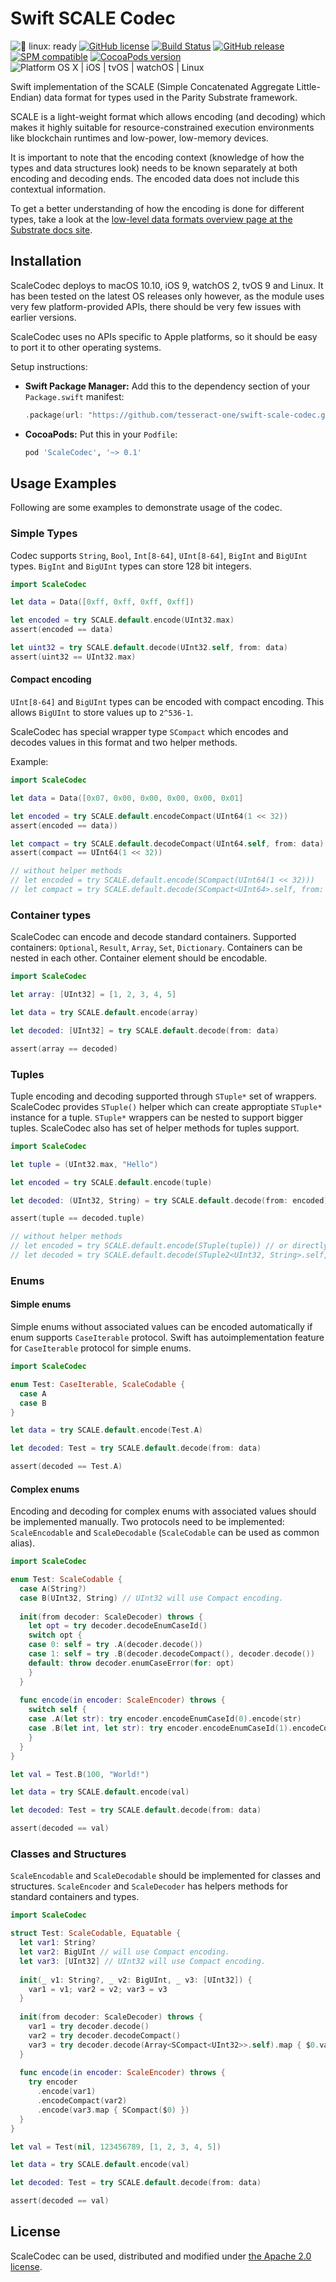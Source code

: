 # Swift SCALE Codec

![🐧 linux: ready](https://img.shields.io/badge/%F0%9F%90%A7%20linux-ready-red.svg)
[![GitHub license](https://img.shields.io/badge/license-Apache%202.0-lightgrey.svg)](LICENSE)
[![Build Status](https://github.com/tesseract-one/swift-scale-codec/workflows/CI/badge.svg?branch=main)](https://github.com/tesseract-one/swift-scale-codec/actions?query=workflow%3ACI+branch%3Amain)
[![GitHub release](https://img.shields.io/github/release/tesseract-one/swift-scale-codec.svg)](https://github.com/tesseract-one/swift-scale-codec/releases)
[![SPM compatible](https://img.shields.io/badge/SwiftPM-Compatible-brightgreen.svg)](https://swift.org/package-manager/)
[![CocoaPods version](https://img.shields.io/cocoapods/v/ScaleCodec.svg)](https://cocoapods.org/pods/ScaleCodec)
![Platform OS X | iOS | tvOS | watchOS | Linux](https://img.shields.io/badge/platform-Linux%20%7C%20OS%20X%20%7C%20iOS%20%7C%20tvOS%20%7C%20watchOS-orange.svg)

Swift implementation of the SCALE (Simple Concatenated Aggregate Little-Endian) data format
for types used in the Parity Substrate framework.

SCALE is a light-weight format which allows encoding (and decoding) which makes it highly
suitable for resource-constrained execution environments like blockchain runtimes and low-power,
low-memory devices.

It is important to note that the encoding context (knowledge of how the types and data structures look)
needs to be known separately at both encoding and decoding ends.
The encoded data does not include this contextual information.

To get a better understanding of how the encoding is done for different types,
take a look at the
[low-level data formats overview page at the Substrate docs site](https://substrate.dev/docs/en/knowledgebase/advanced/codec).

## Installation

ScaleCodec deploys to macOS 10.10, iOS 9, watchOS 2, tvOS 9 and Linux. It has been tested on the latest OS releases only however, as the module uses very few platform-provided APIs, there should be very few issues with earlier versions.

ScaleCodec uses no APIs specific to Apple platforms, so it should be easy to port it to other operating systems.

Setup instructions:

- **Swift Package Manager:**
  Add this to the dependency section of your `Package.swift` manifest:

    ```Swift
    .package(url: "https://github.com/tesseract-one/swift-scale-codec.git", from: "0.1.0")
    ```

- **CocoaPods:** Put this in your `Podfile`:

    ```Ruby
    pod 'ScaleCodec', '~> 0.1'
    ```

## Usage Examples

Following are some examples to demonstrate usage of the codec.

### Simple Types

Codec supports `String`, `Bool`, `Int[8-64]`, `UInt[8-64]`,  `BigInt` and  `BigUInt` types. `BigInt` and  `BigUInt` types can store 128 bit integers.

```Swift
import ScaleCodec

let data = Data([0xff, 0xff, 0xff, 0xff])

let encoded = try SCALE.default.encode(UInt32.max)
assert(encoded == data)

let uint32 = try SCALE.default.decode(UInt32.self, from: data)
assert(uint32 == UInt32.max)
```

#### Compact encoding

`UInt[8-64]` and  `BigUInt` types can be encoded with compact encoding. This allows `BigUInt` to store values up to `2^536-1`.

ScaleCodec has special wrapper type `SCompact` which encodes and decodes values in this format and two helper methods.

Example:

```Swift
import ScaleCodec

let data = Data([0x07, 0x00, 0x00, 0x00, 0x00, 0x01]

let encoded = try SCALE.default.encodeCompact(UInt64(1 << 32))
assert(encoded == data))

let compact = try SCALE.default.decodeCompact(UInt64.self, from: data)
assert(compact == UInt64(1 << 32))

// without helper methods
// let encoded = try SCALE.default.encode(SCompact(UInt64(1 << 32)))
// let compact = try SCALE.default.decode(SCompact<UInt64>.self, from: data).value
```

### Container types

ScaleCodec can encode and decode standard containers. Supported containers: `Optional`, `Result`, `Array`, `Set`, `Dictionary`. Containers can be nested in each other. Container element should be encodable.

```Swift
import ScaleCodec

let array: [UInt32] = [1, 2, 3, 4, 5]

let data = try SCALE.default.encode(array)

let decoded: [UInt32] = try SCALE.default.decode(from: data)

assert(array == decoded)
```

### Tuples

Tuple encoding and decoding supported through `STuple*` set of wrappers. ScaleCodec provides `STuple()` helper which can create approptiate `STuple*` instance for a tuple. `STuple*` wrappers can be nested to support bigger tuples. ScaleCodec also has set of helper methods for tuples support. 

```Swift
import ScaleCodec

let tuple = (UInt32.max, "Hello")

let encoded = try SCALE.default.encode(tuple)

let decoded: (UInt32, String) = try SCALE.default.decode(from: encoded)

assert(tuple == decoded.tuple)

// without helper methods
// let encoded = try SCALE.default.encode(STuple(tuple)) // or directly STuple2(tuple)
// let decoded = try SCALE.default.decode(STuple2<UInt32, String>.self, from: encoded).tuple
```

### Enums

#### Simple enums

Simple enums without associated values can be encoded automatically if enum supports `CaseIterable` protocol. Swift has autoimplementation feature for `CaseIterable` protocol for simple enums.

```Swift
import ScaleCodec

enum Test: CaseIterable, ScaleCodable {
  case A
  case B
}

let data = try SCALE.default.encode(Test.A)

let decoded: Test = try SCALE.default.decode(from: data)

assert(decoded == Test.A)
```

#### Complex enums

Encoding and decoding for complex enums with associated values should be implemented manually. Two protocols need to be implemented: `ScaleEncodable` and `ScaleDecodable` (`ScaleCodable` can be used as common alias).

```Swift
import ScaleCodec

enum Test: ScaleCodable {
  case A(String?)
  case B(UInt32, String) // UInt32 will use Compact encoding.
  
  init(from decoder: ScaleDecoder) throws {
    let opt = try decoder.decodeEnumCaseId()
    switch opt {
    case 0: self = try .A(decoder.decode())
    case 1: self = try .B(decoder.decodeCompact(), decoder.decode())
    default: throw decoder.enumCaseError(for: opt)
    }
  }
  
  func encode(in encoder: ScaleEncoder) throws {
    switch self {
    case .A(let str): try encoder.encodeEnumCaseId(0).encode(str)
    case .B(let int, let str): try encoder.encodeEnumCaseId(1).encodeCompact(int).encode(str)
    }
  }
}

let val = Test.B(100, "World!")

let data = try SCALE.default.encode(val)

let decoded: Test = try SCALE.default.decode(from: data)

assert(decoded == val)
```

### Classes and Structures

`ScaleEncodable` and `ScaleDecodable` should be implemented for classes and structures. `ScaleEncoder` and  `ScaleDecoder` has helpers methods for standard containers and types.

```Swift
import ScaleCodec

struct Test: ScaleCodable, Equatable {
  let var1: String?
  let var2: BigUInt // will use Compact encoding.
  let var3: [UInt32] // UInt32 will use Compact encoding.
  
  init(_ v1: String?, _ v2: BigUInt, _ v3: [UInt32]) {
    var1 = v1; var2 = v2; var3 = v3
  }
  
  init(from decoder: ScaleDecoder) throws {
    var1 = try decoder.decode()
    var2 = try decoder.decodeCompact()
    var3 = try decoder.decode(Array<SCompact<UInt32>>.self).map { $0.value }
  }
  
  func encode(in encoder: ScaleEncoder) throws {
    try encoder
      .encode(var1)
      .encodeCompact(var2)
      .encode(var3.map { SCompact($0) })
  }
}

let val = Test(nil, 123456789, [1, 2, 3, 4, 5])

let data = try SCALE.default.encode(val)

let decoded: Test = try SCALE.default.decode(from: data)

assert(decoded == val)
```

## License

ScaleCodec can be used, distributed and modified under [the Apache 2.0 license](LICENSE).
